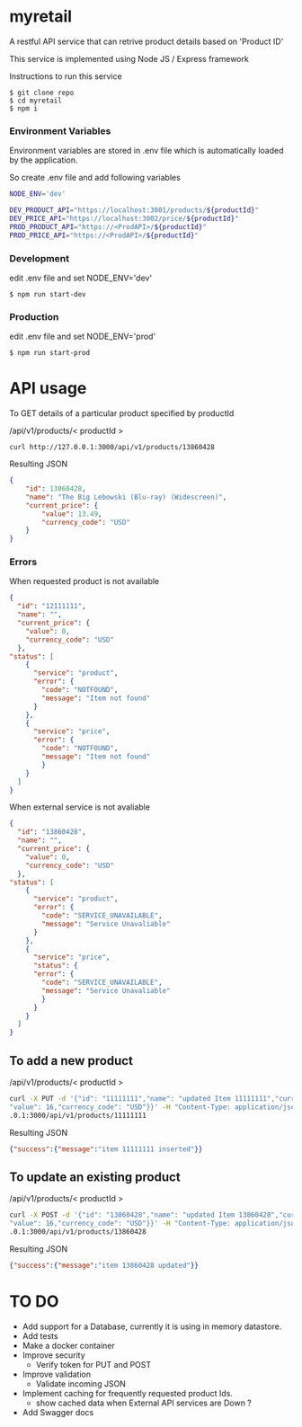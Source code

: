 # myretail

A restful API service that can retrive product details based on 'Product ID'

This service is implemented using Node JS / Express framework

Instructions to run this service

```
$ git clone repo
$ cd myretail
$ npm i
```

### Environment Variables
Environment variables are stored in .env file which is automatically loaded by the application.

So create .env file and add following variables

```bash
NODE_ENV='dev'

DEV_PRODUCT_API="https://localhost:3001/products/${productId}"
DEV_PRICE_API="https://localhost:3002/price/${productId}"
PROD_PRODUCT_API="https://<ProdAPI>/${productId}"
PROD_PRICE_API="https://<ProdAPI>/${productId}"

```

### Development 
edit .env file and set NODE_ENV='dev'


```
$ npm run start-dev
```

### Production

edit .env file and set NODE_ENV='prod'

```
$ npm run start-prod
```

# API usage

To GET details of a particular product specified by productId

/api/v1/products/< productId >

```
curl http://127.0.0.1:3000/api/v1/products/13860428
```

Resulting JSON

```JSON
{
    "id": 13860428,
    "name": "The Big Lebowski (Blu-ray) (Widescreen)",
    "current_price": {
        "value": 13.49,
        "currency_code": "USD"
    }
}
```
### Errors

When requested product is not available 

```JSON
{
  "id": "12111111",
  "name": "",
  "current_price": {
    "value": 0,
    "currency_code": "USD"
  },
"status": [
    {
      "service": "product",
      "error": {
        "code": "NOTFOUND",
        "message": "Item not found"
      }
    },
    {
      "service": "price",
      "error": {
        "code": "NOTFOUND",
        "message": "Item not found"
        }
    }
  ]
}

```
When external service is not avaliable

```JSON
{
  "id": "13860428",
  "name": "",
  "current_price": {
    "value": 0,
    "currency_code": "USD"
  },
"status": [
    {
      "service": "product",
      "error": {
        "code": "SERVICE_UNAVAILABLE",
        "message": "Service Unavaliable"
      }
    },
    {
      "service": "price",
      "status": {
      "error": {
        "code": "SERVICE_UNAVAILABLE",
        "message": "Service Unavaliable"
        }
      }
    }
  ]
}
```


## To add a new product 

/api/v1/products/< productId >

```bash
curl -X PUT -d '{"id": "11111111","name": "updated Item 11111111","current_price": {
"value": 16,"currency_code": "USD"}}' -H "Content-Type: application/json" http://127.0
.0.1:3000/api/v1/products/11111111
 ```

Resulting JSON
```JSON
{"success":{"message":"item 11111111 inserted"}}
```



## To update an existing product

/api/v1/products/< productId >

```bash
curl -X POST -d '{"id": "13860428","name": "updated Item 13860428","current_price": {
"value": 16,"currency_code": "USD"}}' -H "Content-Type: application/json" http://127.0
.0.1:3000/api/v1/products/13860428
```
Resulting JSON

```JSON
{"success":{"message":"item 13860428 updated"}}

```

# TO DO
* Add support for a Database, currently it is using in memory datastore.
* Add tests
* Make a docker container
* Improve security
  - Verify token for PUT and POST
* Improve validation
  - Validate incoming JSON
* Implement caching for frequently requested product Ids.
  - show cached data when External API services are Down ?
* Add Swagger docs 
